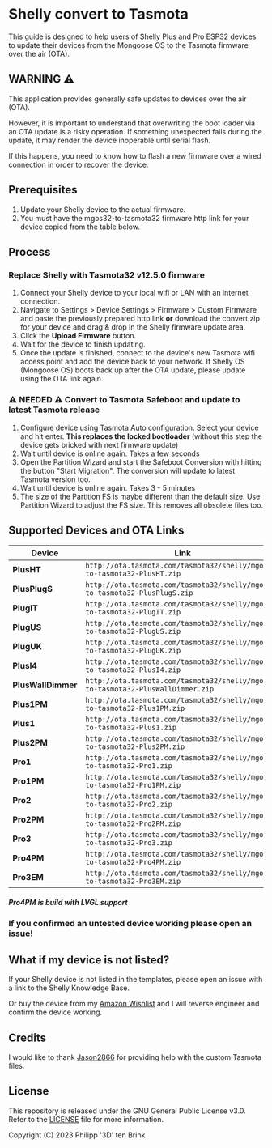 
# Shelly convert to Tasmota

This guide is designed to help users of Shelly Plus and Pro ESP32 devices to update their devices from the Mongoose OS to the Tasmota firmware over the air (OTA).

## WARNING :warning:

This application provides generally safe updates to devices over the air (OTA). 

However, it is important to understand that overwriting the boot loader via an OTA update is a risky operation. If something unexpected fails during the update, it may render the device inoperable until serial flash.

If this happens, you need to know how to flash a new firmware over a wired connection in order to recover the device.

## Prerequisites

1. Update your Shelly device to the actual firmware.
2. You must have the mgos32-to-tasmota32 firmware http link for your device copied from the table below.

## Process

### Replace Shelly with Tasmota32 v12.5.0 firmware

1. Connect your Shelly device to your local wifi or LAN with an internet connection.
2. Navigate to Settings > Device Settings > Firmware > Custom Firmware and paste the previously prepared http link **or** download the convert zip for your device and drag & drop in the Shelly firmware update area.
3. Click the **Upload Firmware** button.
4. Wait for the device to finish updating.
5. Once the update is finished, connect to the device's new Tasmota wifi access point and add the device back to your network. If Shelly OS (Mongoose OS) boots back up after the OTA update, please update using the OTA link again.

### ⚠️ NEEDED ⚠️ Convert to Tasmota Safeboot and update to latest Tasmota release

1. Configure device using Tasmota Auto configuration. Select your device and hit enter. **This replaces the locked bootloader** (without this step the device gets bricked with next firmware update)
2. Wait until device is online again. Takes a few seconds
3. Open the Partition Wizard and start the Safeboot Conversion with hitting the button "Start Migration". The conversion will update to latest Tasmota version too.
4. Wait until device is online again. Takes 3 - 5 minutes
5. The size of the Partition FS is maybe different than the default size. Use Partition Wizard to adjust the FS size. This removes all obsolete files too.

## Supported Devices and OTA Links

| **Device** | **Link** | **State** |
|------|------|------|
| **PlusHT** |   `http://ota.tasmota.com/tasmota32/shelly/mgos32-to-tasmota32-PlusHT.zip`   |   :warning:**untested**   |
| **PlusPlugS** |   `http://ota.tasmota.com/tasmota32/shelly/mgos32-to-tasmota32-PlusPlugS.zip`   |   :white_check_mark:**tested**   |
| **PlugIT** |   `http://ota.tasmota.com/tasmota32/shelly/mgos32-to-tasmota32-PlugIT.zip`   |   :warning:**untested**   |
| **PlugUS** |   `http://ota.tasmota.com/tasmota32/shelly/mgos32-to-tasmota32-PlugUS.zip`   |   :warning:**untested**   |
| **PlugUK** |   `http://ota.tasmota.com/tasmota32/shelly/mgos32-to-tasmota32-PlugUK.zip`   |   :warning:**untested**   |
| **PlusI4** |   `http://ota.tasmota.com/tasmota32/shelly/mgos32-to-tasmota32-PlusI4.zip`   |   :white_check_mark:**tested**   |
| **PlusWallDimmer** |   `http://ota.tasmota.com/tasmota32/shelly/mgos32-to-tasmota32-PlusWallDimmer.zip`   |   :warning:**untested**   |
| **Plus1PM** |   `http://ota.tasmota.com/tasmota32/shelly/mgos32-to-tasmota32-Plus1PM.zip`   |   :white_check_mark:**tested**   |
| **Plus1** |   `http://ota.tasmota.com/tasmota32/shelly/mgos32-to-tasmota32-Plus1.zip`   |   :white_check_mark:**tested**   |
| **Plus2PM** |   `http://ota.tasmota.com/tasmota32/shelly/mgos32-to-tasmota32-Plus2PM.zip`   |   :white_check_mark:**tested**   |
| **Pro1** |   `http://ota.tasmota.com/tasmota32/shelly/mgos32-to-tasmota32-Pro1.zip`   |   :white_check_mark:**tested**   |
| **Pro1PM** |   `http://ota.tasmota.com/tasmota32/shelly/mgos32-to-tasmota32-Pro1PM.zip`   |   :white_check_mark:**tested**   |
| **Pro2** |   `http://ota.tasmota.com/tasmota32/shelly/mgos32-to-tasmota32-Pro2.zip`   |   :white_check_mark:**tested**   |
| **Pro2PM** |   `http://ota.tasmota.com/tasmota32/shelly/mgos32-to-tasmota32-Pro2PM.zip`   |   :white_check_mark:**tested**   |
| **Pro3** |   `http://ota.tasmota.com/tasmota32/shelly/mgos32-to-tasmota32-Pro3.zip`   |   :warning:**untested**   |
| **Pro4PM** |   `http://ota.tasmota.com/tasmota32/shelly/mgos32-to-tasmota32-Pro4PM.zip`   |   :white_check_mark:**tested**   |
| **Pro3EM** |   `http://ota.tasmota.com/tasmota32/shelly/mgos32-to-tasmota32-Pro3EM.zip`   |   :warning:**untested**   |

##### Pro4PM is build with LVGL support

### If you confirmed an **untested** device working please open an issue!

## What if my device is not listed?

If your Shelly device is not listed in the templates, please open an issue with a link to the Shelly Knowledge Base.

Or buy the device from my [Amazon Wishlist](https://www.amazon.de/hz/wishlist/ls/2ZS2NBA6PPEDD) and I will reverse engineer and confirm the device working.

## Credits

I would like to thank [Jason2866](https://github.com/Jason2866) for providing help with the custom Tasmota files.

## License

This repository is released under the GNU General Public License v3.0. Refer to the [LICENSE](LICENSE) file for more information. 

Copyright (C) 2023 Philipp '3D' ten Brink 
